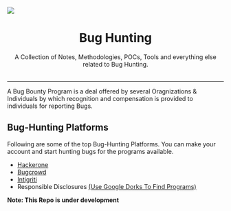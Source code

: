  ![](Notes/assets/adadmin.png)
<div align = "center"> <h1> Bug Hunting   </h1>	
A Collection of Notes, Methodologies, POCs, Tools and everything else related to Bug Hunting.

</div>

<br>

<hr>

A Bug Bounty Program is a deal offered by several Oragnizations & Individuals by which  recognition and compensation is provided to individuals for reporting Bugs. 


## Bug-Hunting Platforms 
Following are some of the top Bug-Hunting Platforms. You can make your account and start hunting bugs for the programs available.
- [Hackerone](https://www.hackerone.com/)
- [Bugcrowd](https://bugcrowd.com/)
- [Intigriti](https://www.intigriti.com/)
- Responsible Disclosures [(Use Google Dorks To Find Programs)](https://github.com/sushiwushi/bug-bounty-dorks/blob/master/dorks.txt)

<b>Note: This Repo is under development</b>
